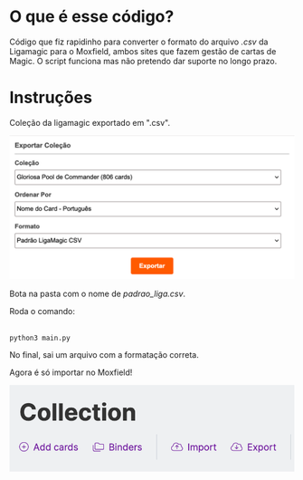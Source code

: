 # O que é esse código?

Código que fiz rapidinho para converter o formato do arquivo *.csv* da Ligamagic para o Moxfield, ambos sites que fazem gestão de cartas de Magic. O script funciona mas não pretendo dar suporte no longo prazo.

# Instruções

Coleção da ligamagic exportado em ".csv".

![Liga](https://github.com/gui1080/Conversor_colecao_ligamagic/blob/main/Screenshot_Liga.png?raw=true)

Bota na pasta com o nome de *padrao_liga.csv*.

Roda o comando:

```

python3 main.py

```

No final, sai um arquivo com a formatação correta.

Agora é só importar no Moxfield!

![Mox](https://github.com/gui1080/Conversor_colecao_ligamagic/blob/main/Screenshot_Moxfield.png?raw=true)
